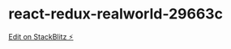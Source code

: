 # react-redux-realworld-29663c

[Edit on StackBlitz ⚡️](https://stackblitz.com/edit/react-redux-realworld-29663c)